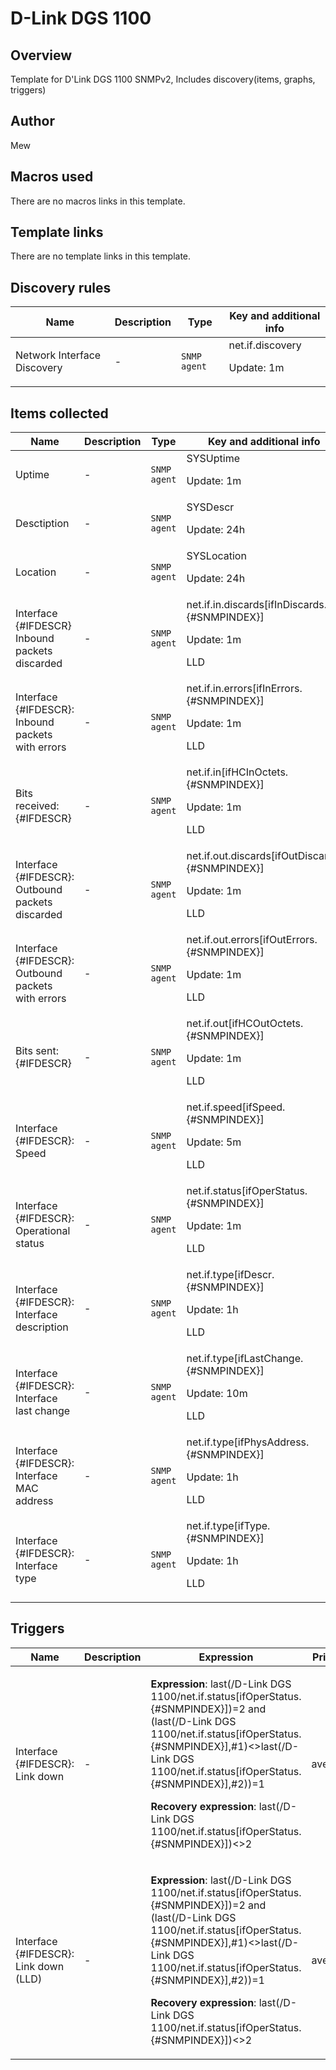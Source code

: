 # D-Link DGS 1100

## Overview

 Template for D'Link DGS 1100 SNMPv2, Includes discovery(items, graphs, triggers)


 

## Author

Mew

## Macros used

There are no macros links in this template.

## Template links

There are no template links in this template.

## Discovery rules

|Name|Description|Type|Key and additional info|
|----|-----------|----|----|
|Network Interface Discovery|<p>-</p>|`SNMP agent`|net.if.discovery<p>Update: 1m</p>|


## Items collected

|Name|Description|Type|Key and additional info|
|----|-----------|----|----|
|Uptime|<p>-</p>|`SNMP agent`|SYSUptime<p>Update: 1m</p>|
|Desctiption|<p>-</p>|`SNMP agent`|SYSDescr<p>Update: 24h</p>|
|Location|<p>-</p>|`SNMP agent`|SYSLocation<p>Update: 24h</p>|
|Interface {#IFDESCR} Inbound packets discarded|<p>-</p>|`SNMP agent`|net.if.in.discards[ifInDiscards.{#SNMPINDEX}]<p>Update: 1m</p><p>LLD</p>|
|Interface {#IFDESCR}: Inbound packets with errors|<p>-</p>|`SNMP agent`|net.if.in.errors[ifInErrors.{#SNMPINDEX}]<p>Update: 1m</p><p>LLD</p>|
|Bits received: {#IFDESCR}|<p>-</p>|`SNMP agent`|net.if.in[ifHCInOctets.{#SNMPINDEX}]<p>Update: 1m</p><p>LLD</p>|
|Interface {#IFDESCR}: Outbound packets discarded|<p>-</p>|`SNMP agent`|net.if.out.discards[ifOutDiscards.{#SNMPINDEX}]<p>Update: 1m</p><p>LLD</p>|
|Interface {#IFDESCR}: Outbound packets with errors|<p>-</p>|`SNMP agent`|net.if.out.errors[ifOutErrors.{#SNMPINDEX}]<p>Update: 1m</p><p>LLD</p>|
|Bits sent: {#IFDESCR}|<p>-</p>|`SNMP agent`|net.if.out[ifHCOutOctets.{#SNMPINDEX}]<p>Update: 1m</p><p>LLD</p>|
|Interface {#IFDESCR}: Speed|<p>-</p>|`SNMP agent`|net.if.speed[ifSpeed.{#SNMPINDEX}]<p>Update: 5m</p><p>LLD</p>|
|Interface {#IFDESCR}: Operational status|<p>-</p>|`SNMP agent`|net.if.status[ifOperStatus.{#SNMPINDEX}]<p>Update: 1m</p><p>LLD</p>|
|Interface {#IFDESCR}: Interface description|<p>-</p>|`SNMP agent`|net.if.type[ifDescr.{#SNMPINDEX}]<p>Update: 1h</p><p>LLD</p>|
|Interface {#IFDESCR}: Interface last change|<p>-</p>|`SNMP agent`|net.if.type[ifLastChange.{#SNMPINDEX}]<p>Update: 10m</p><p>LLD</p>|
|Interface {#IFDESCR}: Interface MAC address|<p>-</p>|`SNMP agent`|net.if.type[ifPhysAddress.{#SNMPINDEX}]<p>Update: 1h</p><p>LLD</p>|
|Interface {#IFDESCR}: Interface type|<p>-</p>|`SNMP agent`|net.if.type[ifType.{#SNMPINDEX}]<p>Update: 1h</p><p>LLD</p>|


## Triggers

|Name|Description|Expression|Priority|
|----|-----------|----------|--------|
|Interface {#IFDESCR}: Link down|<p>-</p>|<p>**Expression**: last(/D-Link DGS 1100/net.if.status[ifOperStatus.{#SNMPINDEX}])=2 and (last(/D-Link DGS 1100/net.if.status[ifOperStatus.{#SNMPINDEX}],#1)<>last(/D-Link DGS 1100/net.if.status[ifOperStatus.{#SNMPINDEX}],#2))=1</p><p>**Recovery expression**: last(/D-Link DGS 1100/net.if.status[ifOperStatus.{#SNMPINDEX}])<>2</p>|average|
|Interface {#IFDESCR}: Link down (LLD)|<p>-</p>|<p>**Expression**: last(/D-Link DGS 1100/net.if.status[ifOperStatus.{#SNMPINDEX}])=2 and (last(/D-Link DGS 1100/net.if.status[ifOperStatus.{#SNMPINDEX}],#1)<>last(/D-Link DGS 1100/net.if.status[ifOperStatus.{#SNMPINDEX}],#2))=1</p><p>**Recovery expression**: last(/D-Link DGS 1100/net.if.status[ifOperStatus.{#SNMPINDEX}])<>2</p>|average|
